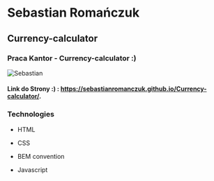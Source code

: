 # Sebastian Romańczuk

## Currency-calculator

### Praca Kantor - Currency-calculator :)
![Sebastian](https://i.postimg.cc/jq3LX5bM/Strona.png)

#### Link do Strony :) : https://sebastianromanczuk.github.io/Currency-calculator/.

### Technologies
- HTML

- CSS

- BEM convention

- Javascript
